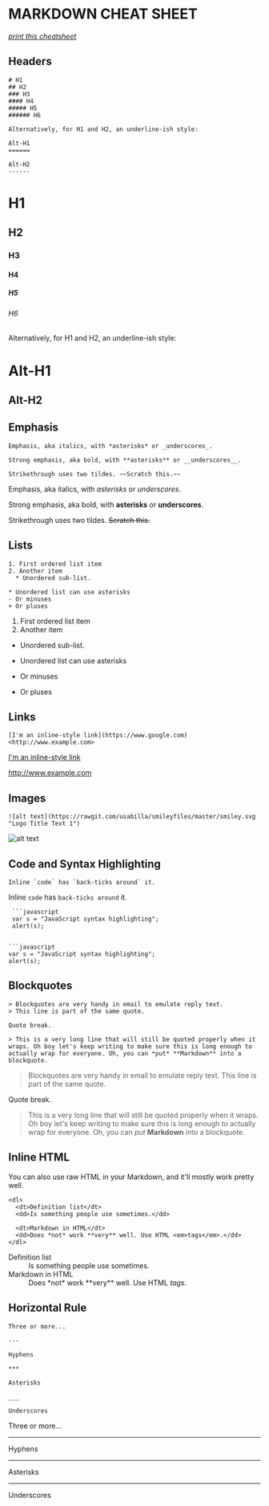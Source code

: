 MARKDOWN CHEAT SHEET
================

_[print this cheatsheet](https://gitprint.com/usabilla/smileyfiles/blob/master/_cheatsheets/git.md)_

## Headers

```
# H1
## H2
### H3
#### H4
##### H5
###### H6

Alternatively, for H1 and H2, an underline-ish style:

Alt-H1
======

Alt-H2
------
```

# H1
## H2
### H3
#### H4
##### H5
###### H6

Alternatively, for H1 and H2, an underline-ish style:

Alt-H1
======

Alt-H2
------

## Emphasis

```no-highlight
Emphasis, aka italics, with *asterisks* or _underscores_.

Strong emphasis, aka bold, with **asterisks** or __underscores__.

Strikethrough uses two tildes. ~~Scratch this.~~
```

Emphasis, aka italics, with *asterisks* or _underscores_.

Strong emphasis, aka bold, with **asterisks** or __underscores__.

Strikethrough uses two tildes. ~~Scratch this.~~

## Lists

```no-highlight
1. First ordered list item
2. Another item
  * Unordered sub-list. 

* Unordered list can use asterisks
- Or minuses
+ Or pluses
```

1. First ordered list item
2. Another item
  * Unordered sub-list. 

* Unordered list can use asterisks
- Or minuses
+ Or pluses

## Links

```no-highlight
[I'm an inline-style link](https://www.google.com)
<http://www.example.com>
```

[I'm an inline-style link](https://www.google.com)

<http://www.example.com>

## Images

```no-highlight
![alt text](https://rawgit.com/usabilla/smileyfiles/master/smiley.svg "Logo Title Text 1")
```
![alt text](https://rawgit.com/usabilla/smileyfiles/master/smiley.svg "Logo Title Text 1")

## Code and Syntax Highlighting

```no-highlight
Inline `code` has `back-ticks around` it.
```

Inline `code` has `back-ticks around` it.


```no-highlight
 ```javascript
 var s = "JavaScript syntax highlighting";
 alert(s);
 ```
```

```javascript
var s = "JavaScript syntax highlighting";
alert(s);
```

## Blockquotes

```no-highlight
> Blockquotes are very handy in email to emulate reply text.
> This line is part of the same quote.

Quote break.

> This is a very long line that will still be quoted properly when it wraps. Oh boy let's keep writing to make sure this is long enough to actually wrap for everyone. Oh, you can *put* **Markdown** into a blockquote. 
```

> Blockquotes are very handy in email to emulate reply text.
> This line is part of the same quote.

Quote break.

> This is a very long line that will still be quoted properly when it wraps. Oh boy let's keep writing to make sure this is long enough to actually wrap for everyone. Oh, you can *put* **Markdown** into a blockquote. 


## Inline HTML

You can also use raw HTML in your Markdown, and it'll mostly work pretty well. 

```no-highlight
<dl>
  <dt>Definition list</dt>
  <dd>Is something people use sometimes.</dd>

  <dt>Markdown in HTML</dt>
  <dd>Does *not* work **very** well. Use HTML <em>tags</em>.</dd>
</dl>
```

<dl>
  <dt>Definition list</dt>
  <dd>Is something people use sometimes.</dd>

  <dt>Markdown in HTML</dt>
  <dd>Does *not* work **very** well. Use HTML <em>tags</em>.</dd>
</dl>

## Horizontal Rule

```
Three or more...

---

Hyphens

***

Asterisks

___

Underscores
```

Three or more...

---

Hyphens

***

Asterisks

___

Underscores
